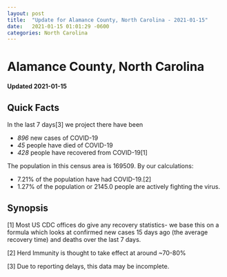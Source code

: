 ```yaml
---
layout: post
title:  "Update for Alamance County, North Carolina - 2021-01-15"
date:   2021-01-15 01:01:29 -0600
categories: North Carolina
---
```


# Alamance County, North Carolina
#### Updated 2021-01-15

## Quick Facts

In the last 7 days[3] we project there have been
- *896* new cases of COVID-19
- *45* people have died of COVID-19
- *428* people have recovered from COVID-19[1]

The population in this census area is 169509. By our calculations:
- 7.21% of the population have had COVID-19.[2]
- 1.27% of the population or 2145.0 people are actively fighting the virus.

## Synopsis




[1] Most US CDC offices do give any recovery statistics- we base this on a formula which looks at confirmed new cases
15 days ago (the average recovery time) and deaths over the last 7 days.

[2] Herd Immunity is thought to take effect at around ~70-80%

[3] Due to reporting delays, this data may be incomplete.
 
    